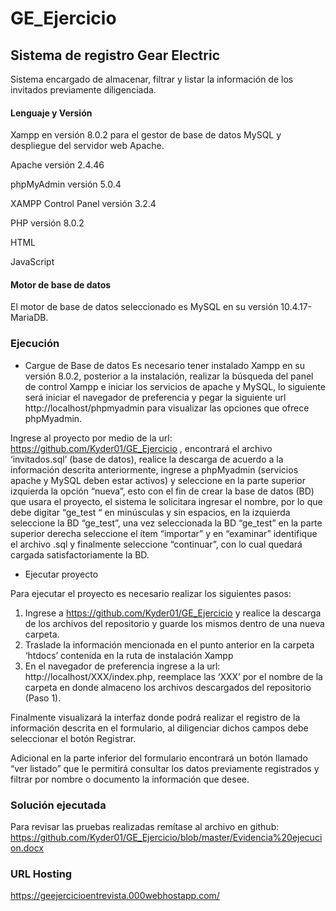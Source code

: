# GE_Ejercicio

## Sistema de registro Gear Electric
Sistema encargado de almacenar, filtrar y listar la información de los invitados previamente diligenciada.

#### Lenguaje y Versión
Xampp en versión 8.0.2 para el gestor de base de datos MySQL y despliegue del servidor web Apache.

Apache versión 2.4.46

phpMyAdmin versión 5.0.4

XAMPP Control Panel versión 3.2.4

PHP versión 8.0.2

HTML

JavaScript

#### Motor de base de datos
El motor de base de datos seleccionado es MySQL en su versión 10.4.17-MariaDB.

### Ejecución

-	Cargue de Base de datos
Es necesario tener instalado Xampp en su versión 8.0.2, posterior a la instalación, realizar la búsqueda del panel de control Xampp e iniciar los servicios de apache y MySQL, lo siguiente será iniciar el navegador de preferencia y pegar la siguiente url http://localhost/phpmyadmin para visualizar las opciones que ofrece phpMyadmin.

  Ingrese al proyecto por medio de la url: https://github.com/Kyder01/GE_Ejercicio , encontrará el archivo ‘invitados.sql’ (base de datos), realice la descarga de acuerdo a la información descrita anteriormente, ingrese a phpMyadmin (servicios apache y MySQL deben estar activos) y seleccione en la parte superior izquierda la opción “nueva”, esto con el fin de crear la base de datos (BD) que usara el proyecto, el sistema le solicitara ingresar el nombre, por lo que debe digitar “ge_test “ en minúsculas y sin espacios, en la izquierda seleccione la BD “ge_test”, una vez seleccionada la BD “ge_test” en la parte superior derecha seleccione el ítem “importar” y en “examinar” identifique el archivo .sql y finalmente seleccione “continuar”, con lo cual quedará cargada satisfactoriamente la BD.

-	Ejecutar proyecto

Para ejecutar el proyecto es necesario realizar los siguientes pasos:
1.	Ingrese a https://github.com/Kyder01/GE_Ejercicio y realice la descarga de los archivos del repositorio y guarde los mismos dentro de una nueva carpeta. 
2.	Traslade la información mencionada en el punto anterior en la carpeta ‘htdocs’ contenida en la ruta de instalación Xampp
3.	En el navegador de preferencia ingrese a la url: http://localhost/XXX/index.php, reemplace las ‘XXX’ por el nombre de la carpeta en donde almaceno los archivos descargados del repositorio (Paso 1).

Finalmente visualizará la interfaz donde podrá realizar el registro de la información descrita en el formulario, al diligenciar dichos campos debe seleccionar el botón Registrar.

Adicional en la parte inferior del formulario encontrará un botón llamado “ver listado” que le permitirá consultar los datos previamente registrados y filtrar por nombre o documento la información que desee.

### Solución ejecutada
Para revisar las pruebas realizadas remítase al archivo en github: https://github.com/Kyder01/GE_Ejercicio/blob/master/Evidencia%20ejecucion.docx 

### URL Hosting

https://geejercicioentrevista.000webhostapp.com/


